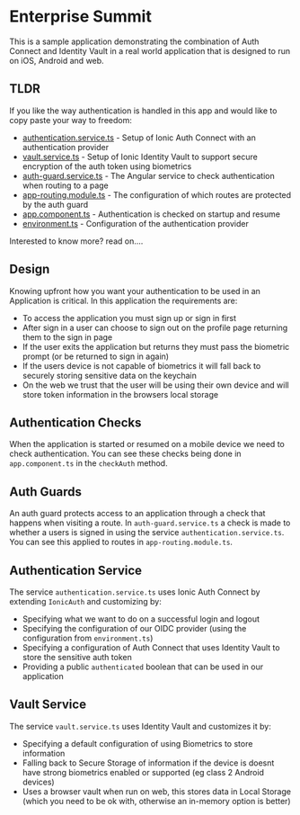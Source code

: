 # Enterprise Summit

This is a sample application demonstrating the combination of Auth Connect and Identity Vault in a real world application that is designed to run on iOS, Android and web.

## TLDR

If you like the way authentication is handled in this app and would like to copy paste your way to freedom:
- [authentication.service.ts](src/app/services/authentication.service.ts) - Setup of Ionic Auth Connect with an authentication provider
- [vault.service.ts](src/app/services/vault.service.ts) - Setup of Ionic Identity Vault to support secure encryption of the auth token using biometrics
- [auth-guard.service.ts](src/app/services/auth-guard.service.ts) - The Angular service to check authentication when routing to a page
- [app-routing.module.ts](src/app/app-routing.module.ts) - The configuration of which routes are protected by the auth guard
- [app.component.ts](src/app/app.component.ts) - Authentication is checked on startup and resume
- [environment.ts](environments/environment.ts) - Configuration of the authentication provider

Interested to know more? read on....

## Design

Knowing upfront how you want your authentication to be used in an Application is critical. In this application the requirements are:

- To access the application you must sign up or sign in first
- After sign in a user can choose to sign out on the profile page returning them to the sign in page
- If the user exits the application but returns they must pass the biometric prompt (or be returned to sign in again)
- If the users device is not capable of biometrics it will fall back to securely storing sensitive data on the keychain
- On the web we trust that the user will be using their own device and will store token information in the browsers local storage

## Authentication Checks

When the application is started or resumed on a mobile device we need to check authentication. You can see these checks being done in `app.component.ts` in the `checkAuth` method.

## Auth Guards

An auth guard protects access to an application through a check that happens when visiting a route. In `auth-guard.service.ts` a check is made to whether a users is signed in using the service `authentication.service.ts`. You can see this applied to routes in `app-routing.module.ts`.

## Authentication Service

The service `authentication.service.ts` uses Ionic Auth Connect by extending `IonicAuth` and customizing by:
- Specifying what we want to do on a successful login and logout
- Specifying the configuration of our OIDC provider (using the configuration from `environment.ts`)
- Specifying a configuration of Auth Connect that uses Identity Vault to store the sensitive auth token
- Providing a public `authenticated` boolean that can be used in our application

## Vault Service

The service `vault.service.ts` uses Identity Vault and customizes it by:
- Specifying a default configuration of using Biometrics to store information
- Falling back to Secure Storage of information if the device is doesnt have strong biometrics enabled or supported (eg class 2 Android devices)
- Uses a browser vault when run on web, this stores data in Local Storage (which you need to be ok with, otherwise an in-memory option is better)
